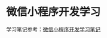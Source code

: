 # 微信小程序开发学习

学习笔记参考：[微信小程序开发学习笔记](https://github.com/Jsmond2016/wx-applet/blob/master/Notes/%E5%B0%8F%E7%A8%8B%E5%BA%8F%E5%BC%80%E5%8F%91%E5%AD%A6%E4%B9%A0.md) 